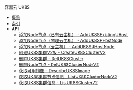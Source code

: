 <div class="sidebar_title ">容器云 UK8S</div>


- [概览](api/uk8s-api/README.md)
- [索引](api/uk8s-api/index.md)
- **API**
    - [添加Node节点（已有云主机） - AddUK8SExistingUHost](api/uk8s-api/add_uk8s_existing_uhost)
    - [添加Node节点（物理云主机） - AddUK8SPHostNode](api/uk8s-api/add_uk8s_phost_node)
    - [添加Node节点（云主机） - AddUK8SUHostNode](api/uk8s-api/add_uk8s_uhost_node)
    - [创建UK8S集群V2版 - CreateUK8SClusterV2](api/uk8s-api/create_uk8s_cluster_v2)
    - [删除UK8S集群 - DelUK8SCluster](api/uk8s-api/del_uk8s_cluster)
    - [删除Node节点 - DelUK8SClusterNodeV2](api/uk8s-api/del_uk8s_cluster_node_v2)
    - [获取可用镜像 - DescribeUK8SImage](api/uk8s-api/describe_uk8s_image)
    - [获取UK8S集群节点信息 - ListUK8SClusterNodeV2](api/uk8s-api/list_uk8s_cluster_node_v2)
    - [获取UK8S集群信息 - ListUK8SClusterV2](api/uk8s-api/list_uk8s_cluster_v2)
